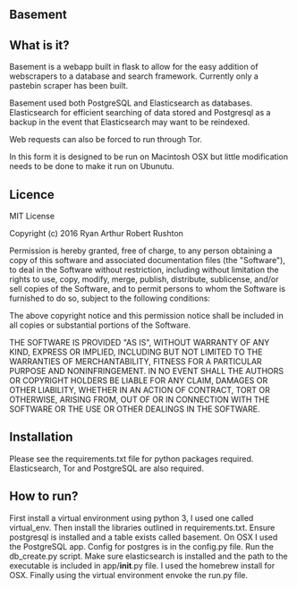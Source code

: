 Basement
------------------------------------------------------------------------

What is it?
------------------------------------------------------------------------
Basement is a webapp built in flask to allow for the easy addition of webscrapers to a database and search framework.
Currently only a pastebin scraper has been built.

Basement used both PostgreSQL and Elasticsearch as databases. Elasticsearch for efficient searching of data stored
and Postgresql as a backup in the event that Elasticsearch may want to be reindexed.

Web requests can also be forced to run through Tor.

In this form it is designed to be run on Macintosh OSX but little modification needs to be done to make it run on
Ubunutu.

Licence
------------------------------------------------------------------------
MIT License

Copyright (c) 2016 Ryan Arthur Robert Rushton

Permission is hereby granted, free of charge, to any person obtaining a copy
of this software and associated documentation files (the "Software"), to deal
in the Software without restriction, including without limitation the rights
to use, copy, modify, merge, publish, distribute, sublicense, and/or sell
copies of the Software, and to permit persons to whom the Software is
furnished to do so, subject to the following conditions:

The above copyright notice and this permission notice shall be included in all
copies or substantial portions of the Software.

THE SOFTWARE IS PROVIDED "AS IS", WITHOUT WARRANTY OF ANY KIND, EXPRESS OR
IMPLIED, INCLUDING BUT NOT LIMITED TO THE WARRANTIES OF MERCHANTABILITY,
FITNESS FOR A PARTICULAR PURPOSE AND NONINFRINGEMENT. IN NO EVENT SHALL THE
AUTHORS OR COPYRIGHT HOLDERS BE LIABLE FOR ANY CLAIM, DAMAGES OR OTHER
LIABILITY, WHETHER IN AN ACTION OF CONTRACT, TORT OR OTHERWISE, ARISING FROM,
OUT OF OR IN CONNECTION WITH THE SOFTWARE OR THE USE OR OTHER DEALINGS IN THE
SOFTWARE.

Installation
------------------------------------------------------------------------
Please see the requirements.txt file for python packages required.
Elasticsearch, Tor and PostgreSQL are also required.

How to run?
------------------------------------------------------------------------
First install a virtual environment using python 3, I used one called virtual_env.
Then install the libraries outlined in requirements.txt.
Ensure postgresql is installed and a table exists called basement. On OSX I used the PostgreSQL app. Config for
postgres is in the config.py file.
Run the db_create.py script.
Make sure elasticsearch is installed and the path to the executable is included in app/__init__.py file. I used the
homebrew install for OSX.
Finally using the virtual environment envoke the run.py file.
